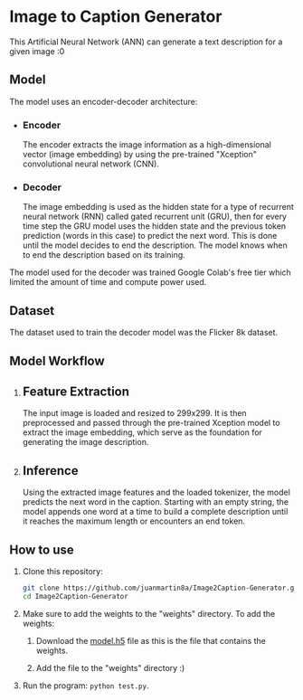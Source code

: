 # Image to Caption Generator
This Artificial Neural Network (ANN) can generate a text description for a given image :0

## Model
The model uses an encoder-decoder architecture:
  - ### Encoder
    The encoder extracts the image information as a high-dimensional vector (image embedding) by using the pre-trained "Xception" convolutional neural network (CNN).
  - ### Decoder
    The image embedding is used as the hidden state for a type of recurrent neural network (RNN) called gated recurrent unit (GRU), then for every time step the GRU model uses the hidden state and the previous token prediction (words in this case) to predict the next word. This is done until the model decides to end the description. The model knows when to end the description based on its training.

The model used for the decoder was trained Google Colab's free tier which limited the amount of time and compute power used.

## Dataset
The dataset used to train the decoder model was the Flicker 8k dataset.

## Model Workflow
  1. ## Feature Extraction
      The input image is loaded and resized to 299x299. It is then preprocessed and passed through the pre-trained Xception model to extract the image embedding, which serve as the foundation for generating the image description.
    
   2. ## Inference
      Using the extracted image features and the loaded tokenizer, the model predicts the next word in the caption. Starting with an empty string, the model appends one word at a time to build a complete description until it reaches the maximum length or encounters an end token.

## How to use

  1. Clone this repository:
     ```bash
     git clone https://github.com/juanmartin8a/Image2Caption-Generator.git
     cd Image2Caption-Generator

  2. Make sure to add the weights to the "weights" directory. To add the weights:
     
      1. Download the [model.h5](https://drive.google.com/file/d/1JTPG_yqsB4ToMlAH11jlUaUjPxUhV4Ri/view?usp=sharing) file as this is the file that contains the weights.
     
      2. Add the file to the "weights" directory :)

  3. Run the program: `python test.py`.
